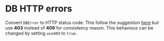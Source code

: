 # DB HTTP errors

Convert `DBError` to HTTP status code. This follow the suggestion [here](https://vincit.github.io/objection.js/recipes/error-handling.html#) but use __403__ instead of __409__ for consistency reason. This behavious can be changed by setting `use409` to `true`.

